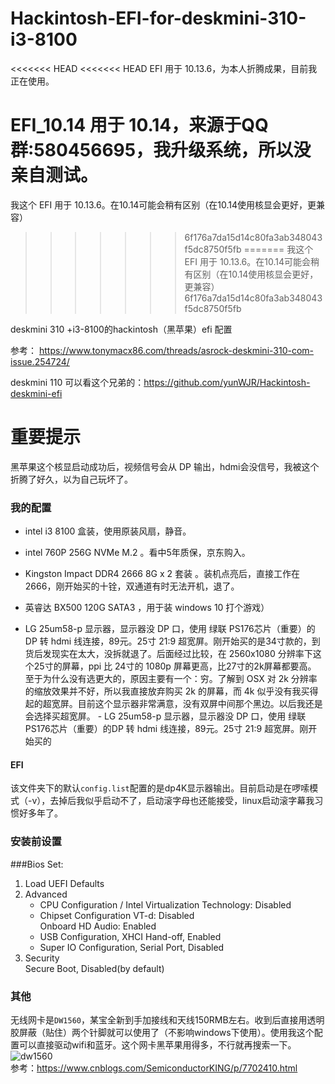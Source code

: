 # Hackintosh-EFI-for-deskmini-310-i3-8100

<<<<<<< HEAD
<<<<<<< HEAD
EFI 用于 10.13.6，为本人折腾成果，目前我正在使用。

EFI_10.14 用于 10.14，来源于QQ群:580456695，我升级系统，所以没亲自测试。
=======
我这个 EFI 用于 10.13.6。在10.14可能会稍有区别（在10.14使用核显会更好，更兼容）
>>>>>>> 6f176a7da15d14c80fa3ab348043f5dc8750f5fb
=======
我这个 EFI 用于 10.13.6。在10.14可能会稍有区别（在10.14使用核显会更好，更兼容）
>>>>>>> 6f176a7da15d14c80fa3ab348043f5dc8750f5fb

deskmini 310 +i3-8100的hackintosh（黑苹果）efi 配置

参考： https://www.tonymacx86.com/threads/asrock-deskmini-310-com-issue.254724/

deskmini 110 可以看这个兄弟的：https://github.com/yunWJR/Hackintosh-deskmini-efi

# **重要提示**

黑苹果这个核显启动成功后，视频信号会从 DP 输出，hdmi会没信号，我被这个折腾了好久，以为自己玩坏了。



### 我的配置

- intel  i3 8100 盒装，使用原装风扇，静音。

- intel 760P 256G NVMe M.2 。看中5年质保，京东购入。

- Kingston Impact DDR4 2666 8G x 2 套装 。装机点亮后，直接工作在 2666，刚开始买的十铨，双通道有时无法开机，退了。

- 英睿达 BX500  120G SATA3 ，用于装 windows 10 打个游戏）

- LG 25um58-p 显示器，显示器没 DP 口，使用 绿联  PS176芯片（重要）的DP 转 hdmi 线连接，89元。25寸 21:9 超宽屏。刚开始买的是34寸款的，到货后发现实在太大，没拆就退了。后面经过比较，在 2560x1080 分辨率下这个25寸的屏幕，ppi 比 24寸的 1080p 屏幕更高，比27寸的2k屏幕都要高。 至于为什么没有选更大的，原因主要有一个：穷。了解到 OSX 对 2k 分辨率的缩放效果并不好，所以我直接放弃购买 2k 的屏幕，而 4k 似乎没有我买得起的超宽屏。目前这个显示器非常满意，没有双屏中间那个黑边。以后我还是会选择买超宽屏。	- LG 25um58-p 显示器，显示器没 DP 口，使用 绿联  PS176芯片（重要）的DP 转 hdmi 线连接，89元。25寸 21:9 超宽屏。刚开始买的
 #### EFI	
该文件夹下的默认`config.list`配置的是dp4K显示器输出。目前启动是在啰嗦模式（-v），去掉后我似乎启动不了，启动滚字母也还能接受，linux启动滚字幕我习惯好多年了。	
 ### 安装前设置	
###Bios Set:	
1. Load UEFI Defaults	
 2. Advanced	
    - CPU Configuration / Intel Virtualization Technology: Disabled	
    - Chipset Configuration	
        VT-d: Disabled	
        Onboard HD Audio: Enabled	
     - USB Configuration, XHCI Hand-off, Enabled	
    - Super IO Configuration, Serial Port, Disabled	
 3. Security	
Secure Boot, Disabled(by default)	
 ### 其他	
无线网卡是`DW1560`，某宝全新到手加接线和天线150RMB左右。收到后直接用透明胶屏蔽（贴住）两个针脚就可以使用了（不影响windows下使用）。使用我这个配置可以直接驱动wifi和蓝牙。这个网卡黑苹果用得多，不行就再搜索一下。	
 ![dw1560](DW1560.png)	
 参考：https://www.cnblogs.com/SemiconductorKING/p/7702410.html
